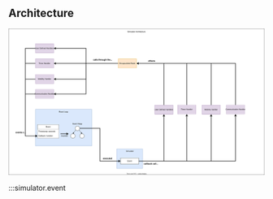 ## Architecture

![Simulator architecture](../../assets/simulator_architecture.svg)

:::simulator.event